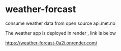 # weather-forcast

consume weather data from open source api.met.no

The weather app is deployed in render , link is below
 
https://weather-forcast-0a2i.onrender.com/



